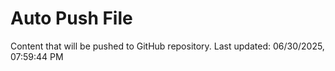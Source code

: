 # Auto Push File

Content that will be pushed to GitHub repository.
Last updated: 06/30/2025, 07:59:44 PM